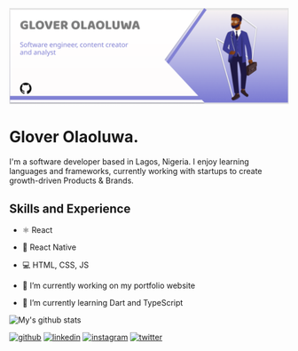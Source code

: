 ![Design and Development](https://github.com/copdev/copdev/blob/master/copdev2.png)
# Glover Olaoluwa.
I'm a software developer based in Lagos, Nigeria. I enjoy learning languages and frameworks, currently working with startups to create‍ growth-driven‍ Products & Brands.

## Skills and Experience

- ⚛ React
- 📱 React Native
- 💻 HTML, CSS, JS

- 🔭 I’m currently working on my portfolio website 
- 🌱 I’m currently learning Dart and TypeScript 

![My's github stats](https://github-readme-stats.vercel.app/api?username=copdev)



[<img src='https://cdn.jsdelivr.net/npm/simple-icons@3.0.1/icons/github.svg' alt='github' height='40'>](https://github.com/copdev)  [<img src='https://cdn.jsdelivr.net/npm/simple-icons@3.0.1/icons/linkedin.svg' alt='linkedin' height='40'>](https://www.linkedin.com/in/ola-glover-638755127/)  [<img src='https://cdn.jsdelivr.net/npm/simple-icons@3.0.1/icons/instagram.svg' alt='instagram' height='40'>](https://www.instagram.com/_itsglover/)  [<img src='https://cdn.jsdelivr.net/npm/simple-icons@3.0.1/icons/twitter.svg' alt='twitter' height='40'>](https://twitter.com/_itsglover)  






